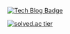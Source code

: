 [![Tech Blog Badge](http://img.shields.io/badge/-Tech%20blog-black?style=flat-square&logo=github&link=https://suhwanc.tistory.com/)](https://suhwanc.tistory.com/)

[![solved.ac tier](http://mazassumnida.wtf/api/v2/generate_badge?boj=soo7652)](https://solved.ac/soo7652)
